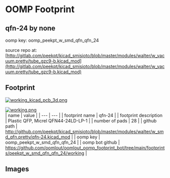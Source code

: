 # OOMP Footprint  
## qfn-24  by none  
  
oomp key: oomp_peekpt_w_smd_qfn_qfn_24  
  
source repo at: [http://gitlab.com/peekpt/kicad_smisioto/blob/master/modules/walter/w_vacuum.pretty/tube_gzc9-b.kicad_mod](http://gitlab.com/peekpt/kicad_smisioto/blob/master/modules/walter/w_vacuum.pretty/tube_gzc9-b.kicad_mod)  
## Footprint  
  
[![working_kicad_pcb_3d.png](working_kicad_pcb_3d_600.png)](working_kicad_pcb_3d.png)  
  
[![working.png](working_600.png)](working.png)  
| name | value | 
| --- | --- | 
| footprint name | qfn-24 | 
| footprint description | Plastic QFP, Micrel QFN44-24LD-LP-1 | 
| number of pads | 28 | 
| github path | http://github.com/peekpt/kicad_smisioto/blob/master/modules/walter/w_smd_qfn.pretty/qfn-24.kicad_mod | 
| oomp key | oomp_peekpt_w_smd_qfn_qfn_24 | 
| oomp bot github | https://github.com/oomlout/oomlout_oomp_footprint_bot/tree/main/footprints/peekpt_w_smd_qfn_qfn_24/working | 
## Images  
